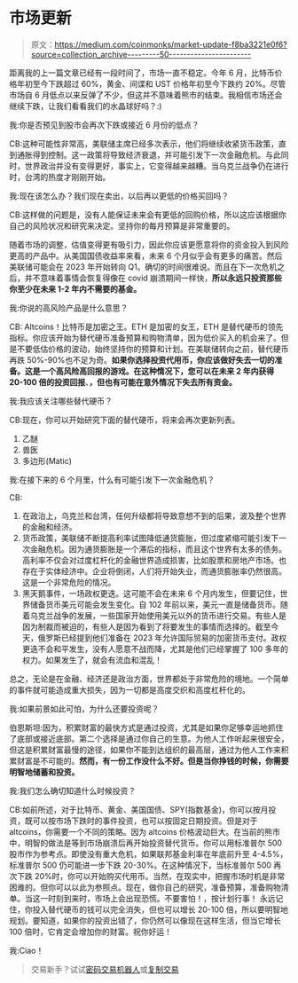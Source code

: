# 市场更新

> 原文：<https://medium.com/coinmonks/market-update-f8ba3221e0f6?source=collection_archive---------50----------------------->

距离我的上一篇文章已经有一段时间了，市场一直不稳定。今年 6 月，比特币价格年初至今下跌超过 60%，黄金、间谍和 UST 价格年初至今下跌约 20%。尽管市场自 6 月低点以来反弹了不少，但这并不意味着熊市的结束。我相信市场还会继续下跌，让我们看看我们的水晶球好吗？:)

我:你是否预见到股市会再次下跌或接近 6 月份的低点？

CB:这种可能性非常高，美联储主席已经多次表示，他们将继续收紧货币政策，直到通胀得到控制。这一政策将导致经济衰退，并可能引发下一次金融危机。与此同时，世界政治并没有变得更好，事实上，它变得越来越糟。当乌克兰战争仍在进行时，台湾的热度才刚刚开始。

我:现在该怎么办？我们现在卖出，以后再以更低的价格买回吗？

CB:这样做的问题是，没有人能保证未来会有更低的回购价格，所以这应该根据你自己的风险状况和研究来决定。坚持你的每月预算是非常重要的。

随着市场的调整，估值变得更有吸引力，因此你应该更愿意将你的资金投入到风险更高的产品中。从美国国债收益率来看，未来 6 个月似乎会有更多的痛苦。然后美联储可能会在 2023 年开始转向 Q1。确切的时间很难说。而且在下一次危机之后，并不意味着事情会恢复得像在 covid 崩溃期间一样快，**所以永远只投资那些你至少在未来 1-2 年内不需要的基金。**

我:你说的高风险产品是什么意思？

CB: Altcoins！比特币是加密之王。ETH 是加密的女王，ETH 是替代硬币的领先指标。你应该开始为替代硬币准备预算和购物清单，因为低价买入的机会来了。但是不要低估价格的波动，始终坚持你的预算和计划。在美联储转向之前，替代硬币再跌 50%-90%也不足为奇。**如果你选择投资代用币，你应该做好失去一切的准备。这是一个高风险高回报的游戏。在这种情况下，您可以在未来 2 年内获得 20-100 倍的投资回报**、**，但也有可能在意外情况下失去所有资金。**

我:我应该关注哪些替代硬币？

CB:现在，你可以开始研究下面的替代硬币，将来会再次更新列表。

1.  乙醚
2.  兽医
3.  多边形(Matic)

我:在接下来的 6 个月里，什么有可能引发下一次金融危机？

CB:

1.  在政治上，乌克兰和台湾，任何升级都将导致意想不到的后果，波及整个世界的金融和经济。
2.  货币政策，美联储不断提高利率试图降低通货膨胀，但过度紧缩可能引发下一次金融危机。因为通货膨胀是一个滞后的指标，而且这个世界有太多的债务。高利率不仅会对过度杠杆化的金融世界造成损害，比如股票和房地产市场。也存在于实体经济中。企业将倒闭，人们将开始失业，而通货膨胀率仍然很高。这是一个非常危险的情况。
3.  黑天鹅事件，一场政权更迭。这可能不会在未来 6 个月内发生，但要记住，世界储备货币美元可能会发生变化。自 102 年前以来，美元一直是储备货币。随着乌克兰战争的发展，一些国家开始使用美元以外的货币进行交易。有些人是因为制裁而被迫的，有些人是因为看到了将要发生的事情而选择的。截至今天，俄罗斯已经提到他们准备在 2023 年允许国际贸易的加密货币支付。政权更迭不会和平发生，没有人愿意不战而降，尤其是他们已经掌握了 100 多年的权力。如果发生了，就会有流血和混乱！

总之，无论是在金融、经济还是政治方面，世界都处于非常危险的境地。一个简单的事件就可能造成重大损失，因为一切都是高度交织和高度杠杆化的。

我:如果前景如此可怕，为什么还要投资呢？

伯恩斯坦:因为，积累财富的最快方式是通过投资，尤其是如果你足够幸运地抓住了底部或接近底部。第二个选择是通过你自己的生意。为他人工作听起来很安全，但这是积累财富最慢的途径，如果你不能到达组织的最高层，通过为他人工作来积累财富是不可能的。**然而，有一份工作没什么不好。但是当你挣钱的时候，你需要明智地储蓄和投资。**

我:我们怎么确切知道什么时候投资？

CB:如前所述，对于比特币、黄金、美国国债、SPY(指数基金)，你可以按月投资，既可以按市场下跌时的事件投资，也可以按固定日期投资。但是对于 altcoins，你需要一个不同的策略。因为 altcoins 价格波动巨大。在当前的熊市中，明智的做法是等到市场崩溃后再开始投资替代货币。你可以用标准普尔 500 股市作为参考点。即使没有重大危机，如果联邦基金利率在年底前升至 4-4.5%，标准普尔 500 仍可能进一步下跌 20-30%。在这种情况下，当标准普尔 500 再次下跌 20%时，你可以开始购买代用币。当然，在现实中，把握市场时机是非常困难的。但你可以以此为参照点。现在，做你自己的研究，准备预算，准备购物清单。当这一时刻到来时，市场上会出现恐慌。不要害怕！，按计划行事！ 永远记住，你投入替代硬币的钱可以完全消失，但也可以增长 20-100 倍，所以要明智地规划。要知道，如果你的投资出错了，你仍然可以像现在这样生活，但当它增长 100 倍时，它肯定会增加你的财富。祝你好运！

我:Ciao！

> 交易新手？试试[密码交易机器人](/coinmonks/crypto-trading-bot-c2ffce8acb2a)或[复制交易](/coinmonks/top-10-crypto-copy-trading-platforms-for-beginners-d0c37c7d698c)